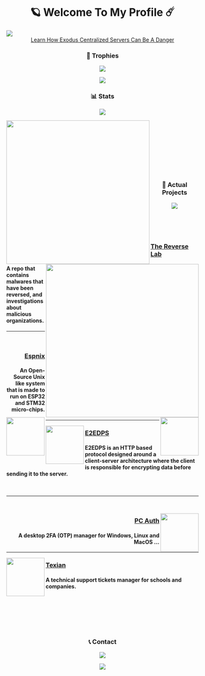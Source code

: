 <h1 align="center">🪐 Welcome To My Profile ☄️</h1>
<img src="https://user-images.githubusercontent.com/69421356/175442177-0f05ce78-31a5-44db-a7e3-603f7e96050a.png">


<div align="center"><a href="https://github.com/Inplex-sys/exodus-privacy-report">Learn How Exodus Centralized Servers Can Be A Danger</a></div>

<h3 align="center">🥇 Trophies</h3>
<p align="center">
    <img src="https://user-images.githubusercontent.com/69421356/224833055-b11660f1-60f8-4211-9bee-4527e9259cd1.png">
</p>
<p align="center">
    <img src="https://github-profile-trophy.vercel.app/?username=Inplex-sys&theme=dracula&margin-w=10&margin-h=15&column=10">
</p>

<h3 align="center">📊 Stats</h3>
<p align="center">
    <img src="https://user-images.githubusercontent.com/69421356/224833055-b11660f1-60f8-4211-9bee-4527e9259cd1.png">
</p>
<div float="center">
    <img align="left" width="375" src="https://github-readme-stats.vercel.app/api?username=Inplex-sys&show_icons=false&theme=dark">
    <img align="right" width="400" src="https://github-readme-streak-stats.herokuapp.com/?user=Inplex-sys&theme=dark&hide_border=false&stroke=0000&background=0D1117&ring=FFFFFF&fire=e6b800&currStreakLabel=FFFFFF">
</div>

<br><br>
<br><br>
<br><br>
<br><br>

<h3 align="center">📌 Actual Projects</h3>
<p align="center">
    <img src="https://user-images.githubusercontent.com/69421356/224833055-b11660f1-60f8-4211-9bee-4527e9259cd1.png">
</p>
<div>
    <br>
    <br>
    <br>
    <p>
        <img width="100" align="left" src="https://github.com/user-attachments/assets/26374273-07f5-42ea-a8cb-99afbb2968a3"/>
        <h3><a href="https://github.com/Dark-Utilities/The-Reverse-Lab">The Reverse Lab</a></h3>
        <h4>A repo that contains malwares that have been reversed, and investigations about malicious organizations.</h4>
    </p>
    <hr>
    <br>
    <p>
        <img width="100" align="right" src="https://github.com/user-attachments/assets/bfa8f8d8-6529-4fb6-b91f-8baf3a325efc"/>
        <h3 align="right"><a href="https://github.com/Inplex-sys/espnix">Espnix</a></h3>
        <h4 align="right">An Open-Source Unix like system that is made to run on ESP32 and STM32 micro-chips.</h4>
    </p>
    <hr>
    <p>
        <img width="100" align="left" src="https://github.com/user-attachments/assets/c90a73fc-5f22-4003-8277-5c6d2e642ae4"/>
        <h3><a href="https://github.com/E2EDPS/Research-Paper">E2EDPS</a></h3>
        <h4>E2EDPS is an HTTP based protocol designed around a client-server architecture where the client is responsible for encrypting data before sending it to the server.</h4>
    </p>
    <br>
    <hr>
    <br>
    <p>
        <img width="100" align="right" src="https://github.com/user-attachments/assets/3f2d9a0c-8510-413b-908c-04f3fea2021b"/>
        <h3 align="right"><a href="https://github.com/Inplex-sys/pc-auth">PC Auth</a></h3>
        <h4 align="right">A desktop 2FA (OTP) manager for Windows, Linux and MacOS ...</h4>
    </p>
    <hr>
    <p>
        <img width="100" align="left" src="https://user-images.githubusercontent.com/69421356/192012425-de6148a1-e004-4349-a28e-6351f5de86c6.png">
        <h3><a href="#">Texian</a></h3>
        <h4>A technical support tickets manager for schools and companies.</h4>
    </p>
    <br>
<br><br>
<br><br>

<h3 align="center">📞 Contact</h3>
<p align="center">
    <img src="https://user-images.githubusercontent.com/69421356/224833055-b11660f1-60f8-4211-9bee-4527e9259cd1.png">
</p>
<p align="center">
    <a href="https://discord.com/users/1202009332678676542">
        <img align="center" src="https://lanyard-profile-readme.vercel.app/api/212966578680102913">
    </a>
</p>
